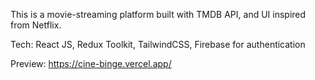 This is a movie-streaming platform built with TMDB API, and UI inspired from Netflix.

Tech: React JS, Redux Toolkit, TailwindCSS, Firebase for authentication

Preview: https://cine-binge.vercel.app/
